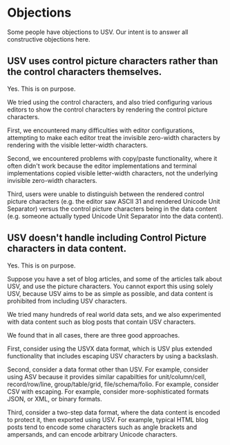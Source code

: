 # Objections

Some people have objections to USV. Our intent is to answer all constructive objections here.


## USV uses control picture characters rather than the control characters themselves.

Yes. This is on purpose.

We tried using the control characters, and also tried configuring various editors to show the control characters by rendering the control picture characters.

First, we encountered many difficulties with editor configurations, attempting to make each editor treat the invisible zero-width characters by rendering with the visible letter-width characters.

Second, we encountered problems with copy/paste functionality, where it often didn't work because the editor implementations and terminal implementations copied visible letter-width characters, not the underlying invisible zero-width characters.

Third, users were unable to distinguish between the rendered control picture characters (e.g. the editor saw ASCII 31 and rendered Unicode Unit Separator) versus the control picture characters being in the data content (e.g. someone actually typed Unicode Unit Separator into the data content).


## USV doesn't handle including Control Picture characters in data content.

Yes. This is on purpose.

Suppose you have a set of blog articles, and some of the articles talk about USV, and use the picture characters. You cannot export this using solely USV, because USV aims to be as simple as possible, and data content is prohibited from including USV characters.

We tried many hundreds of real world data sets, and we also experimented with data content such as blog posts that contain USV characters.

We found that in all cases, there are three good approaches.

First, consider using the USVX data format, which is USV plus extended functionality that includes escaping USV characters by using a backslash.

Second, consider a data format other than USV. For example, consider using ASV because it provides similar capabilties for unit/column/cell, record/row/line, group/table/grid, file/schema/folio. For example, consider CSV with escaping. For example, consider more-sophisticated formats JSON, or XML, or binary formats.

Third, consider a two-step data format, where the data content is encoded to protect it, then exported using USV. For example, typical HTML blog posts tend to encode some characters such as angle brackets and ampersands, and can encode arbitrary Unicode characters.

